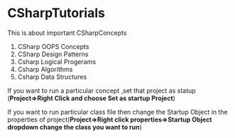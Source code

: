 # CSharpTutorials

This is about important  CSharpConcepts


1. CSharp OOPS Concepts
2. CSharp Design Patterns
3. Csharp Logical Progerams
4. Csharp Algorithms
5. Csharp Data Structures

If you want to run a particular concept ,set that project as statup (**Project=>Right Click and choose Set as startup Project**)

If you want to run particular class file then change the Startup Object in the properties of project(**Project=>Right click properties=>Startup Object dropdown change the class you want to run**)



